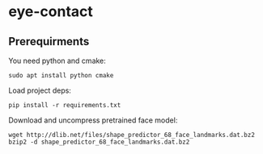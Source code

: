 # eye-contact

## Prerequirments

You need python and cmake:
    
    sudo apt install python cmake

Load project deps:

    pip install -r requirements.txt

Download and uncompress pretrained face model:

    wget http://dlib.net/files/shape_predictor_68_face_landmarks.dat.bz2
    bzip2 -d shape_predictor_68_face_landmarks.dat.bz2
